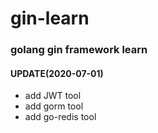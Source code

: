 # gin-learn
### golang gin framework learn


#### UPDATE(2020-07-01)
- add JWT  tool
- add gorm tool
- add go-redis tool

